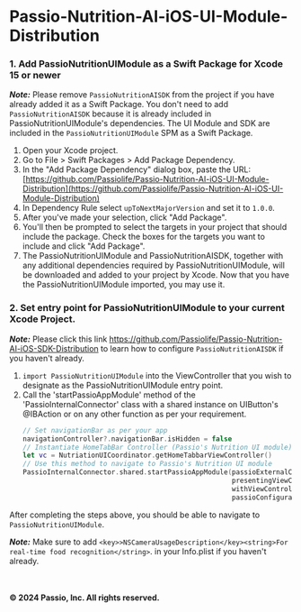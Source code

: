 # Passio-Nutrition-AI-iOS-UI-Module-Distribution

### 1. Add PassioNutritionUIModule as a Swift Package for Xcode 15 or newer
***Note:*** Please remove `PassioNutritionAISDK` from the project if you have already added it as a Swift Package. You don't need to add `PassioNutritionAISDK` because it is already included in PassioNutritionUIModule's dependencies. The UI Module and SDK are included in the `PassioNutritionUIModule` SPM as a Swift Package.
1.  Open your Xcode project.
2.  Go to File > Swift Packages > Add Package Dependency.
3.  In the "Add Package Dependency" dialog box, paste the URL:  [https://github.com/Passiolife/Passio-Nutrition-AI-iOS-UI-Module-Distribution](https://github.com/Passiolife/Passio-Nutrition-AI-iOS-UI-Module-Distribution)
4. In Dependency Rule select `upToNextMajorVersion` and set it to `1.0.0`.
5.  After you've made your selection, click "Add Package".
6.  You'll then be prompted to select the targets in your project that should include the package. Check the boxes for the targets you want to include and click "Add Package".
7.  The PassioNutritionUIModule and PassioNutritionAISDK, together with any additional dependencies required by PassioNutritionUIModule, will be downloaded and added to your project by Xcode. Now that you have the PassioNutritionUIModule imported, you may use it.

### 2. Set entry point for PassioNutritionUIModule to your current Xcode Project.
***Note:*** Please click this link https://github.com/Passiolife/Passio-Nutrition-AI-iOS-SDK-Distribution to learn how to configure `PassioNutritionAISDK` if you haven't already.

1. `import PassioNutritionUIModule` into the ViewController that you wish to designate as the PassioNutritionUIModule entry point.
2. Call the 'startPassioAppModule' method of the 'PassioInternalConnector' class with a shared instance on UIButton's @IBAction or on any other function as per your requirement.
	```swift
	// Set navigationBar as per your app
	navigationController?.navigationBar.isHidden = false
	// Instantiate HomeTabBar Controller (Passio's Nutrition UI module)
    let vc = NutriationUICoordinator.getHomeTabbarViewController()
    // Use this method to navigate to Passio's Nutrition UI module
    PassioInternalConnector.shared.startPassioAppModule(passioExternalConnector: passioExternalConnector,
		                                                presentingViewController: self,
		                                                withViewController: vc
		                                                passioConfiguration: passioConfig)
   ```
After completing the steps above, you should be able to navigate to `PassioNutritionUIModule`.

***Note:*** Make sure to add `<key>>NSCameraUsageDescription</key><string>For real-time food recognition</string>`. in your Info.plist if you haven't already.

<br></br>
**© 2024 Passio, Inc. All rights reserved.**
